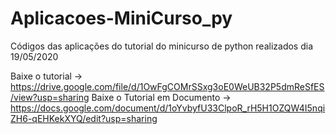 # Aplicacoes-MiniCurso_py
Códigos das aplicações do tutorial do minicurso de python realizados dia 19/05/2020

Baixe o tutorial -> https://drive.google.com/file/d/1OwFgCOMrSSxg3oE0WeUB32P5dmReSfES/view?usp=sharing
Baixe o Tutorial em Documento -> https://docs.google.com/document/d/1oYvbyfU33ClpoR_rH5H1OZQW4I5nqiZH6-qEHKekXYQ/edit?usp=sharing
